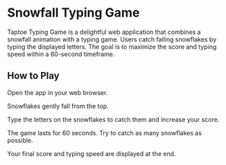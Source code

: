 # Snowfall Typing Game
Taptoe Typing Game is a delightful web application that combines a snowfall animation with a typing game. Users catch falling snowflakes by typing the displayed letters. The goal is to maximize the score and typing speed within a 60-second timeframe.

## How to Play
Open the app in your web browser.

Snowflakes gently fall from the top.

Type the letters on the snowflakes to catch them and increase your score.

The game lasts for 60 seconds. Try to catch as many snowflakes as possible.

Your final score and typing speed are displayed at the end.